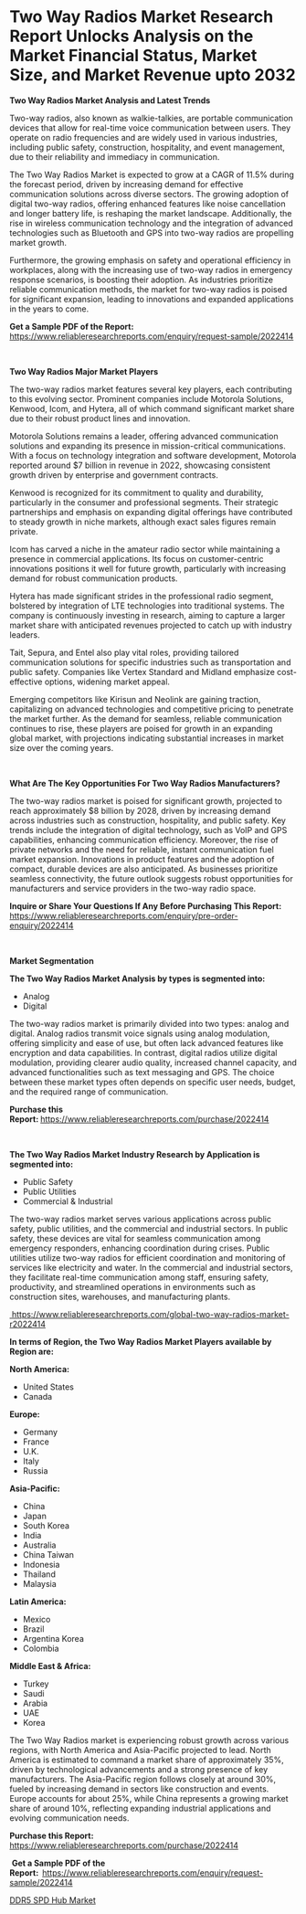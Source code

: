 <p><h1>Two Way Radios Market Research Report Unlocks Analysis on the Market Financial Status, Market Size, and Market Revenue upto 2032</h1></p><p><strong>Two Way Radios Market Analysis and Latest Trends</strong></p>
<p><p>Two-way radios, also known as walkie-talkies, are portable communication devices that allow for real-time voice communication between users. They operate on radio frequencies and are widely used in various industries, including public safety, construction, hospitality, and event management, due to their reliability and immediacy in communication.</p><p>The Two Way Radios Market is expected to grow at a CAGR of 11.5% during the forecast period, driven by increasing demand for effective communication solutions across diverse sectors. The growing adoption of digital two-way radios, offering enhanced features like noise cancellation and longer battery life, is reshaping the market landscape. Additionally, the rise in wireless communication technology and the integration of advanced technologies such as Bluetooth and GPS into two-way radios are propelling market growth.</p><p>Furthermore, the growing emphasis on safety and operational efficiency in workplaces, along with the increasing use of two-way radios in emergency response scenarios, is boosting their adoption. As industries prioritize reliable communication methods, the market for two-way radios is poised for significant expansion, leading to innovations and expanded applications in the years to come.</p></p>
<p><strong>Get a Sample PDF of the Report:&nbsp;</strong> <a href="https://www.reliableresearchreports.com/enquiry/request-sample/2022414?utm_campaign=2338&utm_medium=2&utm_source=Github&utm_content=ia&utm_term=11022025&utm_id=two-way-radios">https://www.reliableresearchreports.com/enquiry/request-sample/2022414</a></p>
<p>&nbsp;</p>
<p><strong>Two Way Radios Major Market Players</strong></p>
<p><p>The two-way radios market features several key players, each contributing to this evolving sector. Prominent companies include Motorola Solutions, Kenwood, Icom, and Hytera, all of which command significant market share due to their robust product lines and innovation. </p><p>Motorola Solutions remains a leader, offering advanced communication solutions and expanding its presence in mission-critical communications. With a focus on technology integration and software development, Motorola reported around $7 billion in revenue in 2022, showcasing consistent growth driven by enterprise and government contracts.</p><p>Kenwood is recognized for its commitment to quality and durability, particularly in the consumer and professional segments. Their strategic partnerships and emphasis on expanding digital offerings have contributed to steady growth in niche markets, although exact sales figures remain private.</p><p>Icom has carved a niche in the amateur radio sector while maintaining a presence in commercial applications. Its focus on customer-centric innovations positions it well for future growth, particularly with increasing demand for robust communication products.</p><p>Hytera has made significant strides in the professional radio segment, bolstered by integration of LTE technologies into traditional systems. The company is continuously investing in research, aiming to capture a larger market share with anticipated revenues projected to catch up with industry leaders.</p><p>Tait, Sepura, and Entel also play vital roles, providing tailored communication solutions for specific industries such as transportation and public safety. Companies like Vertex Standard and Midland emphasize cost-effective options, widening market appeal.</p><p>Emerging competitors like Kirisun and Neolink are gaining traction, capitalizing on advanced technologies and competitive pricing to penetrate the market further. As the demand for seamless, reliable communication continues to rise, these players are poised for growth in an expanding global market, with projections indicating substantial increases in market size over the coming years.</p></p>
<p>&nbsp;</p>
<p><strong>What Are The Key Opportunities For Two Way Radios Manufacturers?</strong></p>
<p><p>The two-way radios market is poised for significant growth, projected to reach approximately $8 billion by 2028, driven by increasing demand across industries such as construction, hospitality, and public safety. Key trends include the integration of digital technology, such as VoIP and GPS capabilities, enhancing communication efficiency. Moreover, the rise of private networks and the need for reliable, instant communication fuel market expansion. Innovations in product features and the adoption of compact, durable devices are also anticipated. As businesses prioritize seamless connectivity, the future outlook suggests robust opportunities for manufacturers and service providers in the two-way radio space.</p></p>
<p><strong>Inquire or Share Your Questions If Any Before Purchasing This Report:</strong> <a href="https://www.reliableresearchreports.com/enquiry/pre-order-enquiry/2022414?utm_campaign=2338&utm_medium=2&utm_source=Github&utm_content=ia&utm_term=11022025&utm_id=two-way-radios">https://www.reliableresearchreports.com/enquiry/pre-order-enquiry/2022414</a></p>
<p>&nbsp;</p>
<p><strong>Market Segmentation</strong></p>
<p><strong>The Two Way Radios Market Analysis by types is segmented into:</strong></p>
<p><ul><li>Analog</li><li>Digital</li></ul></p>
<p><p>The two-way radios market is primarily divided into two types: analog and digital. Analog radios transmit voice signals using analog modulation, offering simplicity and ease of use, but often lack advanced features like encryption and data capabilities. In contrast, digital radios utilize digital modulation, providing clearer audio quality, increased channel capacity, and advanced functionalities such as text messaging and GPS. The choice between these market types often depends on specific user needs, budget, and the required range of communication.</p></p>
<p><strong>Purchase this Report:&nbsp;</strong><a href="https://www.reliableresearchreports.com/purchase/2022414?utm_campaign=2338&utm_medium=2&utm_source=Github&utm_content=ia&utm_term=11022025&utm_id=two-way-radios">https://www.reliableresearchreports.com/purchase/2022414</a></p>
<p>&nbsp;</p>
<p><strong>The Two Way Radios Market Industry Research by Application is segmented into:</strong></p>
<p><ul><li>Public Safety</li><li>Public Utilities</li><li>Commercial & Industrial</li></ul></p>
<p><p>The two-way radios market serves various applications across public safety, public utilities, and the commercial and industrial sectors. In public safety, these devices are vital for seamless communication among emergency responders, enhancing coordination during crises. Public utilities utilize two-way radios for efficient coordination and monitoring of services like electricity and water. In the commercial and industrial sectors, they facilitate real-time communication among staff, ensuring safety, productivity, and streamlined operations in environments such as construction sites, warehouses, and manufacturing plants.</p></p>
<p><a href="https://www.reliableresearchreports.com/global-two-way-radios-market-r2022414?utm_campaign=2338&utm_medium=2&utm_source=Github&utm_content=ia&utm_term=11022025&utm_id=two-way-radios">&nbsp;https://www.reliableresearchreports.com/global-two-way-radios-market-r2022414</a></p>
<p><strong>In terms of Region, the Two Way Radios Market Players available by Region are:</strong></p>
<p>
    <p> <strong> North America: </strong>
        <ul>
            <li>United States</li>
            <li>Canada</li>
        </ul>
        </p> 
    <p> <strong> Europe: </strong>
        <ul>
            <li>Germany</li>
            <li>France</li>
            <li>U.K.</li>
            <li>Italy</li>
            <li>Russia</li>
        </ul>
        </p> 
    <p> <strong> Asia-Pacific: </strong>
        <ul>
            <li>China</li>
            <li>Japan</li>
            <li>South Korea</li>
            <li>India</li>
            <li>Australia</li>
            <li>China Taiwan</li>
            <li>Indonesia</li>
            <li>Thailand</li>
            <li>Malaysia</li>
        </ul>
        </p> 
    <p> <strong> Latin America: </strong>
        <ul>
            <li>Mexico</li>
            <li>Brazil</li>
            <li>Argentina Korea</li>
            <li>Colombia</li>
        </ul>
        </p> 
    <p> <strong> Middle East & Africa: </strong>
        <ul>
            <li>Turkey</li>
            <li>Saudi</li>
            <li>Arabia</li>
            <li>UAE</li>
            <li>Korea</li>
        </ul>
    </p>
    </p>
<p><p>The Two Way Radios market is experiencing robust growth across various regions, with North America and Asia-Pacific projected to lead. North America is estimated to command a market share of approximately 35%, driven by technological advancements and a strong presence of key manufacturers. The Asia-Pacific region follows closely at around 30%, fueled by increasing demand in sectors like construction and events. Europe accounts for about 25%, while China represents a growing market share of around 10%, reflecting expanding industrial applications and evolving communication needs.</p></p>
<p><strong>Purchase this Report: </strong><a href="https://www.reliableresearchreports.com/purchase/2022414?utm_campaign=2338&utm_medium=2&utm_source=Github&utm_content=ia&utm_term=11022025&utm_id=two-way-radios">https://www.reliableresearchreports.com/purchase/2022414</a></p>
<p>&nbsp;<strong>Get a Sample PDF of the Report:&nbsp;&nbsp;</strong><a href="https://www.reliableresearchreports.com/enquiry/request-sample/2022414?utm_campaign=2338&utm_medium=2&utm_source=Github&utm_content=ia&utm_term=11022025&utm_id=two-way-radios">https://www.reliableresearchreports.com/enquiry/request-sample/2022414</a></p>
<p><strong></strong></p>
<p><p><a href="https://github.com/alberthagorsuch/Market-Research-Report-List-1/blob/main/ddr5-spd-hub-market.md?utm_campaign=2338&utm_medium=2&utm_source=Github&utm_content=ia&utm_term=11022025&utm_id=two-way-radios">DDR5 SPD Hub Market</a></p></p>